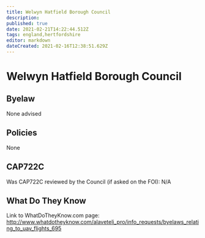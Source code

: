 ```yaml
---
title: Welwyn Hatfield Borough Council
description: 
published: true
date: 2021-02-21T14:22:44.512Z
tags: england,hertfordshire
editor: markdown
dateCreated: 2021-02-16T12:38:51.629Z
---
```


# Welwyn Hatfield Borough Council


## Byelaw
None advised

## Policies
None

## CAP722C

Was CAP722C reviewed by the Council (if asked on the FOI): N/A

## What Do They Know

Link to WhatDoTheyKnow.com page:
http://www.whatdotheyknow.com/alaveteli_pro/info_requests/byelaws_relating_to_uav_flights_695

